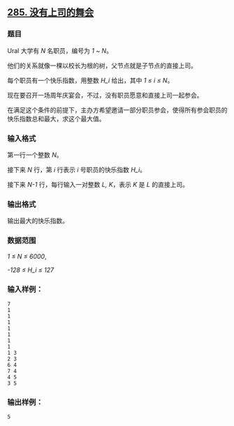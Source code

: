 ## [285. 没有上司的舞会](https://www.acwing.com/problem/content/287/)

### 题目

Ural 大学有 *N* 名职员，编号为 *1 ~ N*。

他们的关系就像一棵以校长为根的树，父节点就是子节点的直接上司。

每个职员有一个快乐指数，用整数 *H_i* 给出，其中 *1 ≤ i ≤ N*。

现在要召开一场周年庆宴会，不过，没有职员愿意和直接上司一起参会。

在满足这个条件的前提下，主办方希望邀请一部分职员参会，使得所有参会职员的快乐指数总和最大，求这个最大值。

### 输入格式

第一行一个整数 *N*。

接下来 *N* 行，第 *i* 行表示 *i* 号职员的快乐指数 *H_i*。

接下来 *N-1* 行，每行输入一对整数 *L, K*，表示 *K* 是 *L* 的直接上司。

### 输出格式

输出最大的快乐指数。

### 数据范围

*1 ≤ N ≤ 6000*,

*-128 ≤ H_i ≤ 127*

### 输入样例：

```
7
1
1
1
1
1
1
1
1 3
2 3
6 4
7 4
4 5
3 5
```

### 输出样例：

```
5
```
